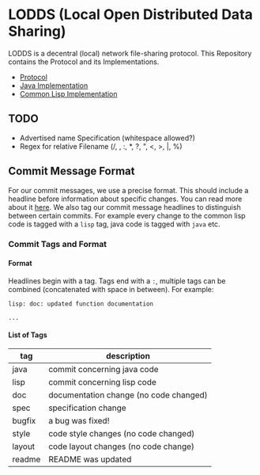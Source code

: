 # LODDS (Local Open Distributed Data Sharing)

LODDS is a decentral (local) network file-sharing protocol. This
Repository contains the Protocol and its Implementations.
  - [Protocol](first-spec.txt)
  - [Java Implementation](java-code)
  - [Common Lisp Implementation](cl-code)

## TODO

- Advertised name Specification (whitespace allowed?)
- Regex for relative Filename (/, \, :, *, ?, ", <, >, |, %)

## Commit Message Format

For our commit messages, we use a precise format. This should include
a headline before information about specific changes.  You can read
more about it
[here](http://tbaggery.com/2008/04/19/a-note-about-git-commit-messages.html).
We also tag our commit message headlines to distinguish between
certain commits. For example every change to the common lisp code is
tagged with a `lisp` tag, java code is tagged with `java` etc.

### Commit Tags and Format

#### Format

Headlines begin with a tag. Tags end with a `:`, multiple tags can be
combined (concatenated with space in between). For example:

```
lisp: doc: updated function documentation

...
```

#### List of Tags

 tag   | description
-------|------------
java   | commit concerning java code
lisp   | commit concerning lisp code
doc    | documentation change (no code changed)
spec   | specification change
bugfix | a bug was fixed!
style  | code style changes (no code changed)
layout | code layout changes (no code change)
readme | README was updated
